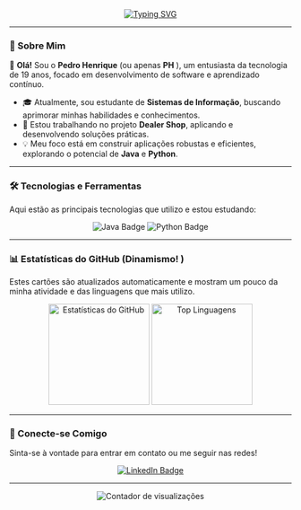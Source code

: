 <div align="center">
  <a href="https://git.io/typing-svg"><img src="https://readme-typing-svg.herokuapp.com?font=Fira+Code&size=30&pause=1000&color=F7F7F7&center=true&vCenter=true&width=435&lines=Ol%C3%A1%2C+Eu+sou+o+Pedro+Henrique+%28PH%29!;Bem-vindo+ao+meu+GitHub.;Desenvolvedor+e+Estudante+de+Sistemas." alt="Typing SVG" /></a>
</div>

---

### 🚀 Sobre Mim

👋 **Olá!** Sou o **Pedro Henrique** (ou apenas **PH** ), um entusiasta da tecnologia de 19 anos, focado em desenvolvimento de software e aprendizado contínuo.

- 🎓 Atualmente, sou estudante de **Sistemas de Informação**, buscando aprimorar minhas habilidades e conhecimentos.
- 💼 Estou trabalhando no projeto **Dealer Shop**, aplicando e desenvolvendo soluções práticas.
- 💡 Meu foco está em construir aplicações robustas e eficientes, explorando o potencial de **Java** e **Python**.

---

### 🛠️ Tecnologias e Ferramentas

Aqui estão as principais tecnologias que utilizo e estou estudando:

<div align="center">
  <img src="https://img.shields.io/badge/Java-007396?style=for-the-badge&logo=java&logoColor=white" alt="Java Badge" />
  <img src="https://img.shields.io/badge/Python-3776AB?style=for-the-badge&logo=python&logoColor=white" alt="Python Badge" />
  <!-- Adicione mais tecnologias aqui! Ex: -->
  <!-- <img src="https://img.shields.io/badge/React-20232A?style=for-the-badge&logo=react&logoColor=61DAFB" alt="React Badge" /> -->
</div>

---

### 📊 Estatísticas do GitHub (Dinamismo! )

Estes cartões são atualizados automaticamente e mostram um pouco da minha atividade e das linguagens que mais utilizo.

<div align="center">
  <!-- Cartão de Estatísticas Gerais -->
  <img height="180em" src="https://github-readme-stats.vercel.app/api?username=PedrohgdSantos&show_icons=true&theme=dark&include_all_commits=true&count_private=true" alt="Estatísticas do GitHub" />
  
  <!-- Cartão de Linguagens Mais Usadas -->
  <img height="180em" src="https://github-readme-stats.vercel.app/api/top-langs/?username=PedrohgdSantos&layout=compact&langs_count=6&theme=dark" alt="Top Linguagens" />
</div>

---

### 🔗 Conecte-se Comigo

Sinta-se à vontade para entrar em contato ou me seguir nas redes!

<div align="center">
  <a href="LINK_DO_SEU_LINKEDIN_AQUI" target="_blank">
    <img src="https://img.shields.io/badge/LinkedIn-0077B5?style=for-the-badge&logo=linkedin&logoColor=white" alt="LinkedIn Badge" />
  </a>
  <!-- Adicione seu Instagram, Twitter, etc. -->
</div>

---

<div align="center">
  <!-- Exemplo de contador de visualizações (opcional ) -->
  <img src="https://profile-counter.glitch.me/SEU_USERNAME_AQUI/count.svg" alt="Contador de visualizações" />
</div>
